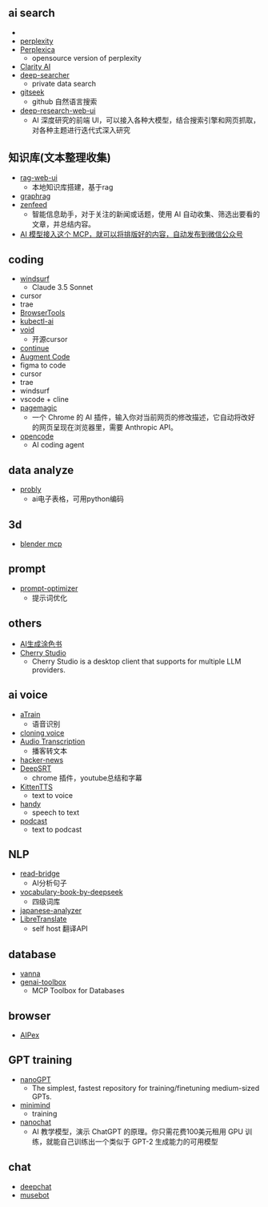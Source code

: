 
## ai search
+ [](https://onionai.so/)
+ [perplexity](https://www.perplexity.ai/discover)
+ [Perplexica](https://github.com/ItzCrazyKns/Perplexica)
    + opensource version of perplexity
+ [Clarity AI](https://github.com/mckaywrigley/clarity-ai)
+ [deep-searcher](https://github.com/zilliztech/deep-searcher)
    + private data search
+ [gitseek](https://gitseek.dev/)
    + github 自然语言搜索
+ [deep-research-web-ui](https://github.com/AnotiaWang/deep-research-web-ui)
    + AI 深度研究的前端 UI，可以接入各种大模型，结合搜索引擎和网页抓取，对各种主题进行迭代式深入研究

## 知识库(文本整理收集)
+ [rag-web-ui](https://github.com/rag-web-ui/rag-web-ui)
    + 本地知识库搭建，基于rag
+ [graphrag](https://github.com/microsoft/graphrag)
+ [zenfeed](https://github.com/glidea/zenfeed)
    + 智能信息助手，对于关注的新闻或话题，使用 AI 自动收集、筛选出要看的文章，并总结内容。
+ [AI 模型接入这个 MCP，就可以将排版好的内容，自动发布到微信公众号](https://github.com/caol64/wenyan-mcp)



## coding
+ [windsurf](https://codeium.com/windsurf)
    + Claude 3.5 Sonnet
+ cursor
+ trae
+ [BrowserTools](https://zhuanlan.zhihu.com/p/1901030414509913690)
+ [kubectl-ai](https://github.com/GoogleCloudPlatform/kubectl-ai)
+ [void](https://github.com/voideditor/void)
    + 开源cursor
+ [continue](https://docs.continue.dev/customize/tutorials/custom-code-rag)
+ [Augment Code](https://www.augmentcode.com/)
+ figma to code
+ cursor
+ trae
+ windsurf
+ vscode + cline
+ [pagemagic](https://github.com/khaledh/pagemagic)
    + 一个 Chrome 的 AI 插件，输入你对当前网页的修改描述，它自动将改好的网页呈现在浏览器里，需要 Anthropic API。
+ [opencode](https://github.com/sst/opencode)
    + AI coding agent

## data analyze
+ [probly](https://github.com/PragmaticMachineLearning/probly)
    + ai电子表格，可用python编码

## 3d
+ [blender mcp](https://github.com/ahujasid/blender-mcp)

## prompt
+ [prompt-optimizer](https://github.com/linshenkx/prompt-optimizer)
    + 提示词优化

## others
+ [AI生成涂色书](https://zcoloring.com/)
+ [Cherry Studio](https://github.com/CherryHQ/cherry-studio)
    +  Cherry Studio is a desktop client that supports for multiple LLM providers.

## ai voice
+ [aTrain](https://github.com/JuergenFleiss/aTrain)
    + 语音识别
+ [cloning voice](https://anyvoice.net/zh/ai-voice-cloning)
+ [Audio Transcription](https://podcast.zeabur.app/)
    + 播客转文本
+ [hacker-news](https://github.com/ccbikai/hacker-news?tab=readme-ov-file)
+ [DeepSRT]()
    + chrome 插件，youtube总结和字幕
+ [KittenTTS](https://github.com/KittenML/KittenTTS)
    + text to voice
+ [handy](https://github.com/cjpais/Handy)
    + speech to text
+ [podcast](https://github.com/justlovemaki/Podcast-Generator)
    + text to podcast
## NLP
+ [read-bridge](https://github.com/WindChimeEcho/read-bridge)
    + AI分析句子
+ [vocabulary-book-by-deepseek](https://github.com/vxiaozhi/vocabulary-book-by-deepseek?tab=readme-ov-file)
    + 四级词库
+ [japanese-analyzer](https://github.com/cokice/japanese-analyzer)
+ [LibreTranslate](https://github.com/LibreTranslate/LibreTranslate)
    + self host 翻译API



## database
+ [vanna](https://github.com/vanna-ai/vanna)
+ [genai-toolbox](https://github.com/googleapis/genai-toolbox)
    + MCP Toolbox for Databases


## browser
+ [AIPex](https://github.com/AIPexStudio/AIPex)


## GPT training
+ [nanoGPT](https://github.com/karpathy/nanoGPT)
    + The simplest, fastest repository for training/finetuning medium-sized GPTs.
+ [minimind](https://github.com/jingyaogong/minimind)
    + training
+ [nanochat](https://github.com/karpathy/nanochat)
    + AI 教学模型，演示 ChatGPT 的原理。你只需花费100美元租用 GPU 训练，就能自己训练出一个类似于 GPT-2 生成能力的可用模型


## chat
+ [deepchat](https://github.com/ThinkInAIXYZ/deepchat)
+ [musebot](https://github.com/yincongcyincong/MuseBot)